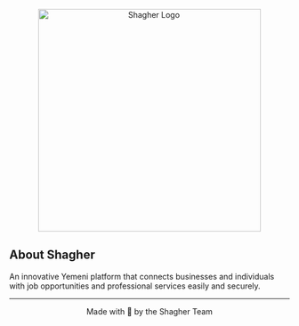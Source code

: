 <p align="center">
  <a href="https://shagher.net" target="_blank">
    <img src="https://raw.githubusercontent.com/shagher/art/refs/heads/main/logo/logo-dark-transparent-landscape.png" width="400" alt="Shagher Logo">
  </a>
</p>

## About Shagher

An innovative Yemeni platform that connects businesses and individuals with job opportunities and professional services easily and securely.


---

<p align="center">Made with 💙 by the Shagher Team</p>
